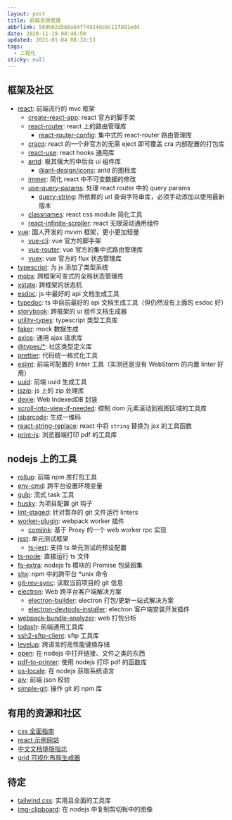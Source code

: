 ```yaml
---
layout: post
title: 前端资源管理
abbrlink: 589b02d560a84f74924dc8c11f801edd
date: 2020-11-19 08:46:50
updated: 2021-01-04 08:33:53
tags:
  - 工程化
sticky: null
---
```


## 框架及社区

- [react](https://reactjs.org/): 前端流行的 mvc 框架
  - [create-react-app](https://create-react-app.dev/): react 官方的脚手架
  - [react-router](https://reactrouter.com/): react 上的路由管理库
    - [react-router-config](https://www.npmjs.com/package/react-router-config): 集中式的 react-router 路由管理库
  - [craco](https://github.com/gsoft-inc/craco): react 的一个非官方的无需 eject 即可覆盖 cra 内部配置的打包库
  - [react-use](https://github.com/streamich/react-use): react hooks 通用库
  - [antd](https://ant.design/): 极其强大的中后台 ui 组件库
    - [@ant-design/icons](https://ant.design/components/icon/): antd 的图标库
  - [immer](https://immerjs.github.io/immer/): 简化 react 中不可变数据的修改
  - [use-query-params](https://peterbeshai.com/use-query-params/): 处理 react router 中的 query params
    - [query-string](https://github.com/sindresorhus/query-string#readme): 所依赖的 url 查询字符串库，必须手动添加以使用最新版本
  - [classnames](https://github.com/JedWatson/classnames): react css module 简化工具
  - [react-infinite-scroller](https://www.npmjs.com/package/react-infinite-scroller): react 无限滚动通用组件
- [vue](https://vuejs.org/): 国人开发的 mvvm 框架，更小更加轻量
  - [vue-cli](https://cli.vuejs.org/): vue 官方的脚手架
  - [vue-router](https://router.vuejs.org/): vue 官方的集中式路由管理库
  - [vuex](https://vuex.vuejs.org/): vue 官方的 flux 状态管理库
- [typescript](https://www.typescriptlang.org/): 为 js 添加了类型系统
- [mobx](https://mobx.js.org/): 跨框架可变式的全局状态管理库
- [xstate](https://xstate.js.org/): 跨框架的状态机
- [esdoc](https://esdoc.org/): js 中最好的 api 文档生成工具
- [typedoc](https://typedoc.org/): ts 中目前最好的 api 文档生成工具（但仍然没有上面的 esdoc 好）
- [storybook](https://storybook.js.org/): 跨框架的 ui 组件文档生成器
- [utility-types](https://github.com/piotrwitek/utility-types): typescript 类型工具库
- [faker](https://github.com/marak/Faker.js/): mock 数据生成
- [axios](https://github.com/axios/axios): 通用 ajax 请求库
- [@types/\*](https://github.com/DefinitelyTyped/DefinitelyTyped): 社区类型定义库
- [prettier](https://prettier.io/): 代码统一格式化工具
- [eslint](https://eslint.org/): 前端可配置的 linter 工具（实测还是没有 WebStorm 的内置 linter 好用）
- [uuid](https://github.com/uuidjs/uuid): 前端 uuid 生成工具
- [jszip](https://stuk.github.io/jszip/): js 上的 zip 处理库
- [dexie](https://dexie.org/): Web IndexedDB 封装
- [scroll-into-view-if-needed](https://github.com/stipsan/scroll-into-view-if-needed): 控制 dom 元素滚动到视图区域的工具库
- [jsbarcode](https://github.com/lindell/JsBarcode): 生成一维码
- [react-string-replace](https://github.com/iansinnott/react-string-replace): react 中将 `string` 替换为 jsx 的工具函数
- [print-js](https://github.com/crabbly/Print.js): 浏览器端打印 pdf 的工具库

## nodejs 上的工具

- [rollup](https://github.com/rollup/rollup): 前端 npm 库打包工具
- [env-cmd](https://github.com/toddbluhm/env-cmd): 跨平台设置环境变量
- [gulp](https://github.com/gulpjs/gulp): 流式 task 工具
- [husky](https://github.com/typicode/husky): 为项目配置 git 钩子
- [lint-staged](https://github.com/okonet/lint-staged): 针对暂存的 git 文件运行 linters
- [worker-plugin](https://github.com/GoogleChromeLabs/worker-plugin): webpack worker 插件
  - [comlink](https://github.com/GoogleChromeLabs/comlink): 基于 Proxy 的一个 web worker rpc 实现
- [jest](https://jestjs.io/): 单元测试框架
  - [ts-jest](https://github.com/kulshekhar/ts-jest): 支持 ts 单元测试的预设配置
- [ts-node](https://github.com/TypeStrong/ts-node): 直接运行 ts 文件
- [fs-extra](https://github.com/jprichardson/node-fs-extra): nodejs fs 模块的 Promise 包装超集
- [shx](https://github.com/shelljs/shx): npm 中的跨平台 \*unix 命令
- [git-rev-sync](https://github.com/kurttheviking/git-rev-sync-js): 读取当前项目的 git 信息
- [electron](https://electronjs.org/): Web 跨平台客户端解决方案
  - [electron-builder](https://www.electron.build/): electron 打包/更新一站式解决方案
  - [electron-devtools-installer](https://github.com/MarshallOfSound/electron-devtools-installer): electron 客户端安装开发插件
- [webpack-bundle-analyzer](https://github.com/webpack-contrib/webpack-bundle-analyzer): web 打包分析
- [lodash](https://www.lodashjs.com/): 前端通用工具库
- [ssh2-sftp-client](https://github.com/theophilusx/ssh2-sftp-client): sftp 工具库
- [levelup](https://github.com/Level/levelup): 跨语言的高性能键值存储
- [open](https://github.com/sindresorhus/open): 在 nodejs 中打开链接、文件之类的东西
- [pdf-to-printer](https://github.com/artiebits/pdf-to-printer): 使用 nodejs 打印 pdf 的函数库
- [os-locale](https://github.com/sindresorhus/os-locale): 在 nodejs 获取系统语言
- [ajv](https://github.com/ajv-validator/ajv): 前端 json 校验
- [simple-git](https://github.com/steveukx/git-js): 操作 git 的 npm 库

## 有用的资源和社区

- [css 全面指南](https://css-tricks.com/)
- [react 示例网站](https://reactjsexample.com/)
- [中文文档排版指北](https://github.com/sparanoid/chinese-copywriting-guidelines)
- [grid 可视化布局生成器](https://grid.layoutit.com/)

## 待定

- [tailwind.css](https://tailwindcss.com/): 实用且全面的工具库
- [img-clipboard](https://www.npmjs.com/package/img-clipboard): 在 nodejs 中复制剪切板中的图像
